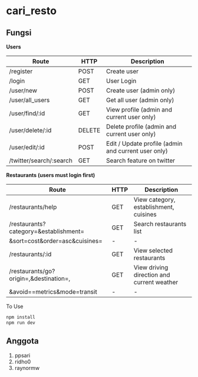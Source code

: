 # cari_resto
## Fungsi

**Users**

| **Route**               | **HTTP** | **Description**                                     |
|-------------------------|----------|-----------------------------------------------------|
| /register               | POST     | Create user                                         |
| /login                  | GET      | User Login                                          |
| /user/new               | POST     | Create user (admin only)                            |
| /user/all_users         | GET      | Get all user (admin only)                           |
| /user/find/:id          | GET      | View profile (admin and current user only)          |
| /user/delete/:id        | DELETE   | Delete profile (admin and current user only)        |
| /user/edit/:id          | POST     | Edit / Update profile (admin and current user only) |
| /twitter/search/:search | GET      | Search feature on twitter                           |

**Restaurants (users must login first)**

| **Route**                                                  | **HTTP** | **Description**                            |
|------------------------------------------------------------|----------|--------------------------------------------|
| /restaurants/help                                          | GET      | View category, establishment, cuisines     |
| /restaurants?category=<id>&establishment=<id>              | GET      | Search restaurants list                    |
| &sort=cost&order=asc&cuisines=<id>                         |   -      |               -                            |
| /restaurants/:id                                           | GET      | View selected restaurants                  |
| /restaurants/go?origin=<lat>,<lon>&destination=<lat>,<lon> | GET      | View driving direction and current weather |
| &avoid=<tolls>=metrics&mode=transit                        |   -      |                 -                          |

To Use
```javascript
npm install
npm run dev
```

## Anggota
1. ppsari
2. ridho0
3. raynormw
